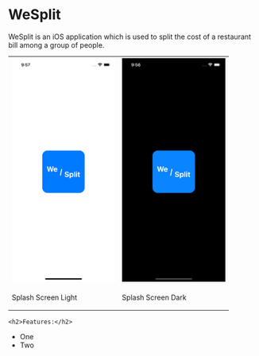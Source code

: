 <html>
  <head>
    <link href="https://cdn.jsdelivr.net/npm/bootstrap@5.1.1/dist/css/bootstrap.min.css" rel="stylesheet" integrity="sha384-F3w7mX95PdgyTmZZMECAngseQB83DfGTowi0iMjiWaeVhAn4FJkqJByhZMI3AhiU" crossorigin="anonymous">
  </head>
  
  <body>
    <h1>WeSplit</h1>

<p class="font-size: 12"> WeSplit is an iOS application which is used to split the cost of a restaurant bill among a group of people. </p>

<table>
  <tr>
    <th>
      <img src="Resources/Splash-Light.png" height=450>
    </th>
    <th>
      <img src="Resources/Splash-Dark.png" height=450>
    </th>
  </tr>
  <tr>
    <td><p>Splash Screen Light</p></td>
    <td><p>Splash Screen Dark</p></td>
  </tr>
</table>

    <h2>Features:</h2>
<ul>
  <li>One</li>
  <li>Two</li>
  </ul>
  </body>
</html>
